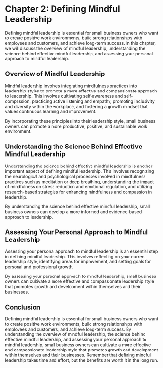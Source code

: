 Chapter 2: Defining Mindful Leadership
======================================

Defining mindful leadership is essential for small business owners who want to create positive work environments, build strong relationships with employees and customers, and achieve long-term success. In this chapter, we will discuss the overview of mindful leadership, understanding the science behind effective mindful leadership, and assessing your personal approach to mindful leadership.

Overview of Mindful Leadership
------------------------------

Mindful leadership involves integrating mindfulness practices into leadership styles to promote a more effective and compassionate approach to leadership. This involves cultivating self-awareness and self-compassion, practicing active listening and empathy, promoting inclusivity and diversity within the workplace, and fostering a growth mindset that values continuous learning and improvement.

By incorporating these principles into their leadership style, small business owners can promote a more productive, positive, and sustainable work environment.

Understanding the Science Behind Effective Mindful Leadership
-------------------------------------------------------------

Understanding the science behind effective mindful leadership is another important aspect of defining mindful leadership. This involves recognizing the neurological and psychological processes involved in mindfulness practices such as meditation or deep breathing, understanding the impact of mindfulness on stress reduction and emotional regulation, and utilizing research-based strategies for enhancing mindfulness and compassion in leadership.

By understanding the science behind effective mindful leadership, small business owners can develop a more informed and evidence-based approach to leadership.

Assessing Your Personal Approach to Mindful Leadership
------------------------------------------------------

Assessing your personal approach to mindful leadership is an essential step in defining mindful leadership. This involves reflecting on your current leadership style, identifying areas for improvement, and setting goals for personal and professional growth.

By assessing your personal approach to mindful leadership, small business owners can cultivate a more effective and compassionate leadership style that promotes growth and development within themselves and their businesses.

Conclusion
----------

Defining mindful leadership is essential for small business owners who want to create positive work environments, build strong relationships with employees and customers, and achieve long-term success. By understanding the overview of mindful leadership, the science behind effective mindful leadership, and assessing your personal approach to mindful leadership, small business owners can cultivate a more effective and compassionate leadership style that promotes growth and development within themselves and their businesses. Remember that defining mindful leadership takes time and effort, but the benefits are worth it in the long run.
